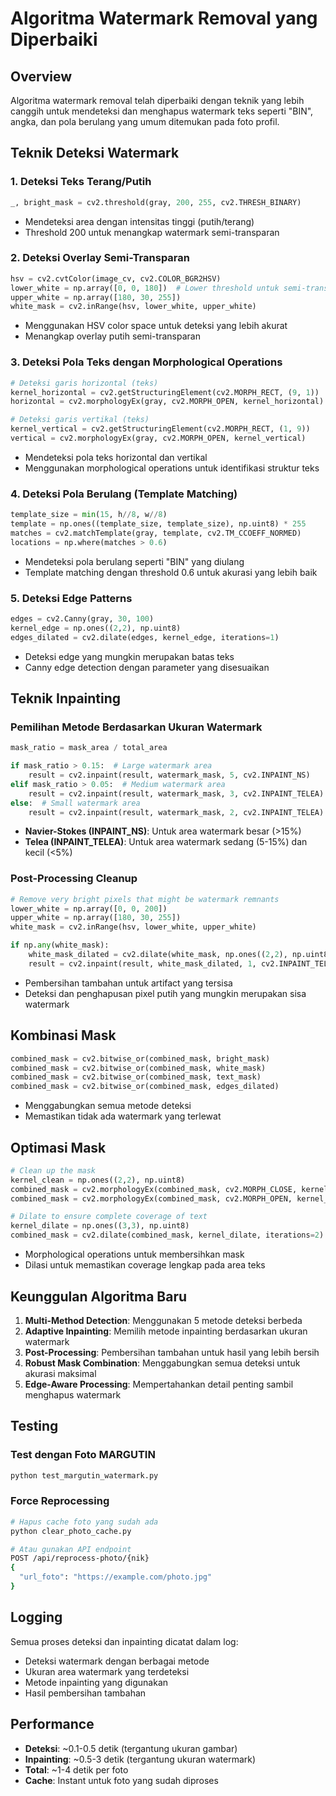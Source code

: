 # Algoritma Watermark Removal yang Diperbaiki

## Overview
Algoritma watermark removal telah diperbaiki dengan teknik yang lebih canggih untuk mendeteksi dan menghapus watermark teks seperti "BIN", angka, dan pola berulang yang umum ditemukan pada foto profil.

## Teknik Deteksi Watermark

### 1. Deteksi Teks Terang/Putih
```python
_, bright_mask = cv2.threshold(gray, 200, 255, cv2.THRESH_BINARY)
```
- Mendeteksi area dengan intensitas tinggi (putih/terang)
- Threshold 200 untuk menangkap watermark semi-transparan

### 2. Deteksi Overlay Semi-Transparan
```python
hsv = cv2.cvtColor(image_cv, cv2.COLOR_BGR2HSV)
lower_white = np.array([0, 0, 180])  # Lower threshold untuk semi-transparan
upper_white = np.array([180, 30, 255])
white_mask = cv2.inRange(hsv, lower_white, upper_white)
```
- Menggunakan HSV color space untuk deteksi yang lebih akurat
- Menangkap overlay putih semi-transparan

### 3. Deteksi Pola Teks dengan Morphological Operations
```python
# Deteksi garis horizontal (teks)
kernel_horizontal = cv2.getStructuringElement(cv2.MORPH_RECT, (9, 1))
horizontal = cv2.morphologyEx(gray, cv2.MORPH_OPEN, kernel_horizontal)

# Deteksi garis vertikal (teks)
kernel_vertical = cv2.getStructuringElement(cv2.MORPH_RECT, (1, 9))
vertical = cv2.morphologyEx(gray, cv2.MORPH_OPEN, kernel_vertical)
```
- Mendeteksi pola teks horizontal dan vertikal
- Menggunakan morphological operations untuk identifikasi struktur teks

### 4. Deteksi Pola Berulang (Template Matching)
```python
template_size = min(15, h//8, w//8)
template = np.ones((template_size, template_size), np.uint8) * 255
matches = cv2.matchTemplate(gray, template, cv2.TM_CCOEFF_NORMED)
locations = np.where(matches > 0.6)
```
- Mendeteksi pola berulang seperti "BIN" yang diulang
- Template matching dengan threshold 0.6 untuk akurasi yang lebih baik

### 5. Deteksi Edge Patterns
```python
edges = cv2.Canny(gray, 30, 100)
kernel_edge = np.ones((2,2), np.uint8)
edges_dilated = cv2.dilate(edges, kernel_edge, iterations=1)
```
- Deteksi edge yang mungkin merupakan batas teks
- Canny edge detection dengan parameter yang disesuaikan

## Teknik Inpainting

### Pemilihan Metode Berdasarkan Ukuran Watermark
```python
mask_ratio = mask_area / total_area

if mask_ratio > 0.15:  # Large watermark area
    result = cv2.inpaint(result, watermark_mask, 5, cv2.INPAINT_NS)
elif mask_ratio > 0.05:  # Medium watermark area
    result = cv2.inpaint(result, watermark_mask, 3, cv2.INPAINT_TELEA)
else:  # Small watermark area
    result = cv2.inpaint(result, watermark_mask, 2, cv2.INPAINT_TELEA)
```

- **Navier-Stokes (INPAINT_NS)**: Untuk area watermark besar (>15%)
- **Telea (INPAINT_TELEA)**: Untuk area watermark sedang (5-15%) dan kecil (<5%)

### Post-Processing Cleanup
```python
# Remove very bright pixels that might be watermark remnants
lower_white = np.array([0, 0, 200])
upper_white = np.array([180, 30, 255])
white_mask = cv2.inRange(hsv, lower_white, upper_white)

if np.any(white_mask):
    white_mask_dilated = cv2.dilate(white_mask, np.ones((2,2), np.uint8), iterations=1)
    result = cv2.inpaint(result, white_mask_dilated, 1, cv2.INPAINT_TELEA)
```
- Pembersihan tambahan untuk artifact yang tersisa
- Deteksi dan penghapusan pixel putih yang mungkin merupakan sisa watermark

## Kombinasi Mask
```python
combined_mask = cv2.bitwise_or(combined_mask, bright_mask)
combined_mask = cv2.bitwise_or(combined_mask, white_mask)
combined_mask = cv2.bitwise_or(combined_mask, text_mask)
combined_mask = cv2.bitwise_or(combined_mask, edges_dilated)
```
- Menggabungkan semua metode deteksi
- Memastikan tidak ada watermark yang terlewat

## Optimasi Mask
```python
# Clean up the mask
kernel_clean = np.ones((2,2), np.uint8)
combined_mask = cv2.morphologyEx(combined_mask, cv2.MORPH_CLOSE, kernel_clean)
combined_mask = cv2.morphologyEx(combined_mask, cv2.MORPH_OPEN, kernel_clean)

# Dilate to ensure complete coverage of text
kernel_dilate = np.ones((3,3), np.uint8)
combined_mask = cv2.dilate(combined_mask, kernel_dilate, iterations=2)
```
- Morphological operations untuk membersihkan mask
- Dilasi untuk memastikan coverage lengkap pada area teks

## Keunggulan Algoritma Baru

1. **Multi-Method Detection**: Menggunakan 5 metode deteksi berbeda
2. **Adaptive Inpainting**: Memilih metode inpainting berdasarkan ukuran watermark
3. **Post-Processing**: Pembersihan tambahan untuk hasil yang lebih bersih
4. **Robust Mask Combination**: Menggabungkan semua deteksi untuk akurasi maksimal
5. **Edge-Aware Processing**: Mempertahankan detail penting sambil menghapus watermark

## Testing

### Test dengan Foto MARGUTIN
```bash
python test_margutin_watermark.py
```

### Force Reprocessing
```bash
# Hapus cache foto yang sudah ada
python clear_photo_cache.py

# Atau gunakan API endpoint
POST /api/reprocess-photo/{nik}
{
  "url_foto": "https://example.com/photo.jpg"
}
```

## Logging
Semua proses deteksi dan inpainting dicatat dalam log:
- Deteksi watermark dengan berbagai metode
- Ukuran area watermark yang terdeteksi
- Metode inpainting yang digunakan
- Hasil pembersihan tambahan

## Performance
- **Deteksi**: ~0.1-0.5 detik (tergantung ukuran gambar)
- **Inpainting**: ~0.5-3 detik (tergantung ukuran watermark)
- **Total**: ~1-4 detik per foto
- **Cache**: Instant untuk foto yang sudah diproses

